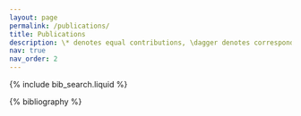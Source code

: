 ```yaml
---
layout: page
permalink: /publications/
title: Publications
description: \* denotes equal contributions, \dagger denotes corresponding authors.
nav: true
nav_order: 2
---
```


<!-- _pages/publications.md -->

<!-- Bibsearch Feature -->

{% include bib_search.liquid %}

<div class="publications">

{% bibliography %}

</div>
